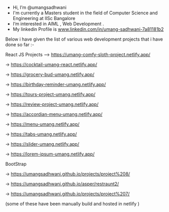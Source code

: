 - Hi, I’m @umangsadhwani
- I'm currently a Masters student in the field of Computer Science and Engineering at IISc Bangalore
- I’m interested in AIML , Web Development . 
- My linkedin Profile is www.linkedin.com/in/umang-sadhwani-7a81181b2



Below i have given the list of various  web development projects that i have done so far :- 

React JS Projects
--> https://umang-comfy-sloth-project.netlify.app/

-> https://cocktail-umang-react.netlify.app/

-> https://grocery-bud-umang.netlify.app/

-> https://birthday-reminder-umang.netlify.app/

-> https://tours-project-umang.netlify.app/

-> https://review-project-umang.netlify.app/

-> https://accordian-menu-umang.netlify.app/

-> https://menu-umang.netlify.app/

-> https://tabs-umang.netlify.app/

-> https://slider-umang.netlify.app/

-> https://lorem-ipsum-umang.netlify.app/

BootStrap 

-> https://umangsadhwani.github.io/projects/project%208/

-> https://umangsadhwani.github.io/asper/restraunt2/

-> https://umangsadhwani.github.io/projects/project%207/

(some of these have been manually build and hosted in netlify  )


<!---
umangsadhwani/umangsadhwani is a ✨ special ✨ repository because its `README.md` (this file) appears on your GitHub profile.
You can click the Preview link to take a look at your changes.
--->
